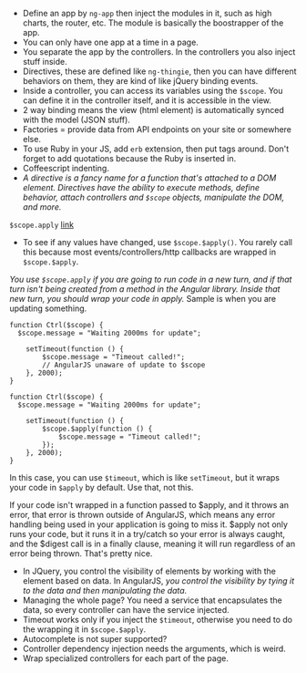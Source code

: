 - Define an app by `ng-app` then inject the modules in it, such as high charts, the router, etc. The module is basically the boostrapper of the app.
- You can only have one app at a time in a page.
- You separate the app by the controllers. In the controllers you also inject stuff inside.
- Directives, these are defined like `ng-thingie`, then you can have different behaviors on them, they are kind of like jQuery binding events.
- Inside a controller, you can access its variables using the `$scope`. You can define it in the controller itself, and it is accessible in the view.
- 2 way binding means the view (html element) is automatically synced with the model (JSON stuff).
- Factories = provide data from API endpoints on your site or somewhere else.
- To use Ruby in your JS, add `erb` extension, then put tags around. Don't forget to add quotations because the Ruby is inserted in.
- Coffeescript indenting.
- *A directive is a fancy name for a function that's attached to a DOM element. Directives have the ability to execute methods, define behavior, attach controllers and `$scope` objects, manipulate the DOM, and more.*

`$scope.apply`
[link](http://jimhoskins.com/2012/12/17/angularjs-and-apply.html)

- To see if any values have changed, use `$scope.$apply()`. You rarely call this because most events/controllers/http callbacks are wrapped in `$scope.$apply`.

*You use `$scope.apply` if you are going to run code in a new turn, and if that turn isn't being created from a method in the Angular library. Inside that new turn, you should wrap your code in apply.* Sample is when you are updating something.

    function Ctrl($scope) {
      $scope.message = "Waiting 2000ms for update";

        setTimeout(function () {
            $scope.message = "Timeout called!";
            // AngularJS unaware of update to $scope
        }, 2000);
    }

    function Ctrl($scope) {
      $scope.message = "Waiting 2000ms for update";

        setTimeout(function () {
            $scope.$apply(function () {
                $scope.message = "Timeout called!";
            });
        }, 2000);
    }

In this case, you can use `$timeout`, which is like `setTimeout`, but it wraps your code in `$apply` by default. Use that, not this.


If your code isn't wrapped in a function passed to $apply, and it throws an error, that error is thrown outside of AngularJS, which means any error handling being used in your application is going to miss it. $apply not only runs your code, but it runs it in a try/catch so your error is always caught, and the $digest call is in a finally clause, meaning it will run regardless of an error being thrown. That's pretty nice.

- In JQuery, you control the visibility of elements by working with the element based on data. In AngularJS, *you control the visibility by tying it to the data and then manipulating the data.*
- Managing the whole page? You need a service that encapsulates the data, so every controller can have the service injected.
- Timeout works only if you inject the `$timeout`, otherwise you need to do the wrapping it in `$scope.$apply`.
- Autocomplete is not super supported?
- Controller dependency injection needs the arguments, which is weird.
- Wrap specialized controllers for each part of the page.


